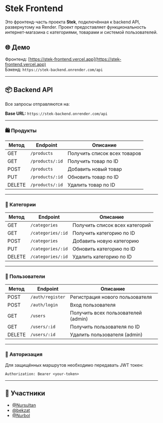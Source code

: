 # Stek Frontend

Это фронтенд-часть проекта **Stek**, подключённая к backend API, развернутому на Render. Проект предоставляет функциональность интернет-магазина с категориями, товарами и системой пользователей.

## 🌐 Демо

Фронтенд: [https://stek-frontend.vercel.app](https://stek-frontend.vercel.app)  
Бэкенд: `https://stek-backend.onrender.com/api`

---

## 📦 Backend API

Все запросы отправляются на:

**Base URL:** `https://stek-backend.onrender.com/api`

---

### 🛍️ Продукты

| Метод | Endpoint             | Описание                        |
|-------|----------------------|---------------------------------|
| GET   | `/products`          | Получить список всех товаров   |
| GET   | `/products/:id`      | Получить товар по ID           |
| POST  | `/products`          | Добавить новый товар           |
| PUT   | `/products/:id`      | Обновить товар по ID           |
| DELETE| `/products/:id`      | Удалить товар по ID            |

---

### 📂 Категории

| Метод | Endpoint             | Описание                             |
|-------|----------------------|--------------------------------------|
| GET   | `/categories`        | Получить список всех категорий       |
| GET   | `/categories/:id`    | Получить категорию по ID             |
| POST  | `/categories`        | Добавить новую категорию             |
| PUT   | `/categories/:id`    | Обновить категорию по ID             |
| DELETE| `/categories/:id`    | Удалить категорию по ID              |

---

### 👤 Пользователи

| Метод | Endpoint              | Описание                          |
|-------|-----------------------|-----------------------------------|
| POST  | `/auth/register`      | Регистрация нового пользователя  |
| POST  | `/auth/login`         | Вход пользователя                 |
| GET   | `/users`              | Получить всех пользователей (admin) |
| GET   | `/users/:id`          | Получить пользователя по ID       |
| DELETE| `/users/:id`          | Удалить пользователя (admin)      |

---

### 🔐 Авторизация

Для защищённых маршрутов необходимо передавать JWT токен:

```
Authorization: Bearer <your-token>
```

---

## 👥 Участники

- [@Nursultan](https://github.com/nurik-zh)
- [@bekzat]([https://github.com/Bekzat-2005)
- [@Nurbol](https://github.com/Nurbol05)
